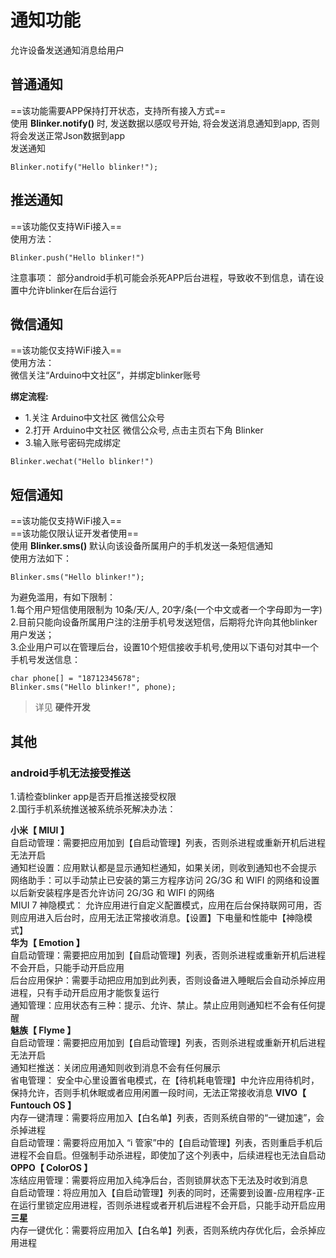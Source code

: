 # 通知功能  
允许设备发送通知消息给用户  


## 普通通知
==该功能需要APP保持打开状态，支持所有接入方式==  
使用 **Blinker.notify()** 时, 发送数据以感叹号开始, 将会发送消息通知到app, 否则将会发送正常Json数据到app  
发送通知  
```
Blinker.notify("Hello blinker!");
```

## 推送通知  
==该功能仅支持WiFi接入==  
使用方法：  
```
Blinker.push("Hello blinker!")
```

注意事项：
部分android手机可能会杀死APP后台进程，导致收不到信息，请在设置中允许blinker在后台运行  

## 微信通知  
==该功能仅支持WiFi接入==  
使用方法：  
微信关注“Arduino中文社区”，并绑定blinker账号  

**绑定流程:**  
- 1.关注 Arduino中文社区 微信公众号
- 2.打开 Arduino中文社区 微信公众号, 点击主页右下角 Blinker  
- 3.输入账号密码完成绑定  

```
Blinker.wechat("Hello blinker!")
```

## 短信通知  
==该功能仅支持WiFi接入==  
==该功能仅限认证开发者使用==  
使用 **Blinker.sms()** 默认向该设备所属用户的手机发送一条短信通知  
使用方法如下：
```
Blinker.sms("Hello blinker!");
```
为避免滥用，有如下限制：  
1.每个用户短信使用限制为 10条/天/人, 20字/条(一个中文或者一个字母即为一字)  
2.目前只能向设备所属用户注的注册手机号发送短信，后期将允许向其他blinker用户发送；  
3.企业用户可以在管理后台，设置10个短信接收手机号,使用以下语句对其中一个手机号发送信息：
```
char phone[] = "18712345678";
Blinker.sms("Hello blinker!", phone);
```

> 详见 **硬件开发**  

## 其他  
### android手机无法接受推送  
1.请检查blinker app是否开启推送接受权限  
2.国行手机系统推送被系统杀死解决办法：  
  
**小米【 MIUI 】**  
自启动管理：需要把应用加到【自启动管理】列表，否则杀进程或重新开机后进程无法开启  
通知栏设置：应用默认都是显示通知栏通知，如果关闭，则收到通知也不会提示  
网络助手：可以手动禁止已安装的第三方程序访问 2G/3G 和 WIFI 的网络和设置以后新安装程序是否允许访问 2G/3G 和 WIFI 的网络  
MIUI 7 神隐模式： 允许应用进行自定义配置模式，应用在后台保持联网可用，否则应用进入后台时，应用无法正常接收消息。【设置】下电量和性能中【神隐模式】  
**华为【 Emotion 】**  
自启动管理：需要把应用加到【自启动管理】列表，否则杀进程或重新开机后进程不会开启，只能手动开启应用  
后台应用保护：需要手动把应用加到此列表，否则设备进入睡眠后会自动杀掉应用进程，只有手动开启应用才能恢复运行  
通知管理：应用状态有三种：提示、允许、禁止。禁止应用则通知栏不会有任何提醒  
**魅族【 Flyme 】**  
自启动管理：需要把应用加到【自启动管理】列表，否则杀进程或重新开机后进程无法开启  
通知栏推送：关闭应用通知则收到消息不会有任何展示  
省电管理： 安全中心里设置省电模式，在【待机耗电管理】中允许应用待机时，保持允许，否则手机休眠或者应用闲置一段时间，无法正常接收消息 
**VIVO【 Funtouch OS 】**  
内存一键清理：需要将应用加入【白名单】列表，否则系统自带的“一键加速”，会杀掉进程  
自启动管理：需要将应用加入 “i 管家”中的【自启动管理】列表，否则重启手机后进程不会自启。但强制手动杀进程，即使加了这个列表中，后续进程也无法自启动  
**OPPO【 ColorOS 】**  
冻结应用管理：需要将应用加入纯净后台，否则锁屏状态下无法及时收到消息  
自启动管理：将应用加入【自启动管理】列表的同时，还需要到设置-应用程序-正在运行里锁定应用进程，否则杀进程或者开机后进程不会开启，只能手动开启应用  
**三星**  
内存一键优化：需要将应用加入【白名单】列表，否则系统内存优化后，会杀掉应用进程  
